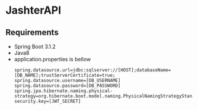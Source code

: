 # JashterAPI
## Requirements
- Spring Boot 3.1.2
- Java8
- application.properties is bellow
  ```
  spring.datasource.url=jdbc:sqlserver://[HOST];databaseName=[DB_NAME];trustServerCertificate=true;
  spring.datasource.username=[DB_USERNAME]
  spring.datasource.password=[DB_PASSWORD]
  spring.jpa.hibernate.naming.physical-strategy=org.hibernate.boot.model.naming.PhysicalNamingStrategyStandardImpl
  security.key=[JWT_SECRET]
  ```
